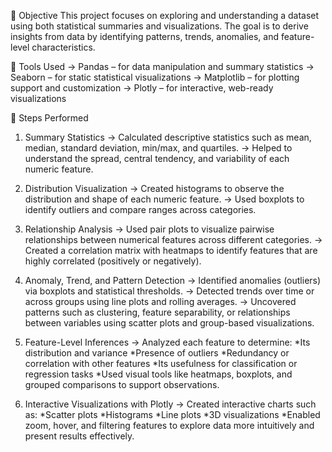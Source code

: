 📝 Objective
This project focuses on exploring and understanding a dataset using both statistical summaries and visualizations. The goal is to derive insights from data by identifying patterns, trends, anomalies, and feature-level characteristics.

🔧 Tools Used
-> Pandas – for data manipulation and summary statistics
-> Seaborn – for static statistical visualizations
-> Matplotlib – for plotting support and customization
-> Plotly – for interactive, web-ready visualizations

📌 Steps Performed
1. Summary Statistics
-> Calculated descriptive statistics such as mean, median, standard deviation, min/max, and quartiles.
-> Helped to understand the spread, central tendency, and variability of each numeric feature.

2. Distribution Visualization
-> Created histograms to observe the distribution and shape of each numeric feature.
-> Used boxplots to identify outliers and compare ranges across categories.

3. Relationship Analysis
-> Used pair plots to visualize pairwise relationships between numerical features across different categories.
-> Created a correlation matrix with heatmaps to identify features that are highly correlated (positively or negatively).

4. Anomaly, Trend, and Pattern Detection
-> Identified anomalies (outliers) via boxplots and statistical thresholds.
-> Detected trends over time or across groups using line plots and rolling averages.
-> Uncovered patterns such as clustering, feature separability, or relationships between variables using scatter plots and group-based visualizations.

5. Feature-Level Inferences
-> Analyzed each feature to determine:
       *Its distribution and variance
       *Presence of outliers
       *Redundancy or correlation with other features
       *Its usefulness for classification or regression tasks
       *Used visual tools like heatmaps, boxplots, and grouped comparisons to support observations.

6. Interactive Visualizations with Plotly
-> Created interactive charts such as:
      *Scatter plots
      *Histograms
      *Line plots
      *3D visualizations
      *Enabled zoom, hover, and filtering features to explore data more intuitively and present results effectively.

